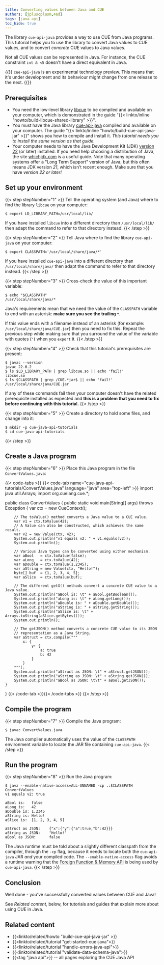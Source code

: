 ```yaml
---
title: Converting values between Java and CUE
authors: [jpluscplusm,4ad]
tags: [java api]
toc_hide: true
---
```


The library `cue-api-java` provides a way to use CUE from Java programs.
This tutorial helps you to use the library to convert Java values to CUE
values, and to convert *concrete* CUE values to Java values.

Not all CUE values can be represented in Java. For instance, the CUE constraint
`int & <5` doesn't have a direct equivalent in Java.

{{<info>}}
`cue-api-java` is an experimental technology preview. This means that it's
under development and its behaviour might change from one release to the next.
{{</info>}}

## Prerequisites

- You need the low-level library
  [libcue](https://github.com/cue-lang/libcue)
  to be compiled and available on your computer,
  which is demonstrated in the guide
  "{{< linkto/inline "howto/build-libcue-shared-library" >}}".
- You must have the Java library
  [cue-api-java](https://github.com/cue-lang/cue-api-java)
  compiled and available on your computer. The guide
  "{{< linkto/inline "howto/build-cue-api-java-jar" >}}"
  shows you how to compile and install it.
  *This tutorial needs you to install the same version as that guide.*
- Your computer needs to have the Java Development Kit (JDK)
  [version 22](https://openjdk.org/projects/jdk/22/)
  (or later) installed. If you need help choosing a distribution of Java,
  the site [whichjdk.com](https://whichjdk.com) is a useful guide.
  Note that many operating systems offer a "Long Term Support" version of Java,
  but this often means JDK version *21*, which isn't recent enough.
  Make sure that you have *version 22 or later!*

## Set up your environment

{{< step stepNumber="1" >}}
Tell the operating system (and Java) where to find the library `libcue` on your
computer:

```text { title="TERMINAL" type="terminal" codeToCopy="ZXhwb3J0IExEX0xJQlJBUllfUEFUSD0vdXNyL2xvY2FsL2xpYi8=" }
$ export LD_LIBRARY_PATH=/usr/local/lib/
```

If you have installed `libcue` into a different directory than `/usr/local/lib/`
then adapt the command to refer to that directory instead.
{{< /step >}}

{{< step stepNumber="2" >}}
Tell Java where to find the library `cue-api-java` on your computer:

```text { title="TERMINAL" type="terminal" codeToCopy="ZXhwb3J0IENMQVNTUEFUSD0nL3Vzci9sb2NhbC9zaGFyZS9qYXZhLyon" }
$ export CLASSPATH='/usr/local/share/java/*'
```

If you have installed `cue-api-java` into a different directory than
`/usr/local/share/java/` then adapt the command to refer to that directory
instead.
{{< /step >}}

{{< step stepNumber="3" >}}
Cross-check the value of this important variable:

```text { title="TERMINAL" type="terminal" codeToCopy="ZWNobyAiJENMQVNTUEFUSCI=" }
$ echo "$CLASSPATH"
/usr/local/share/java/*
```

Java's requirements mean that we need the value of the `CLASSPATH` variable to
end with an asterisk: **make sure you see the trailing `*`**.

If this value ends with a filename instead of an asterisk (for example:
`/usr/local/share/java/CUE.jar`) then you need to fix this.
Repeat the previous step while making sure that you surround the value of the
variable with quotes (`'`) when you `export` it.
{{< /step >}}

{{< step stepNumber="4" >}}
Check that this tutorial's prerequisites are present:

```text { title="TERMINAL" type="terminal" codeToCopy="amF2YWMgLS12ZXJzaW9uCmxzICRMRF9MSUJSQVJZX1BBVEggfCBncmVwIGxpYmN1ZS5zbyB8fCBlY2hvICdmYWlsIScKbHMgJENMQVNTUEFUSCB8IGdyZXAgL0NVRS4qamFyJCB8fCBlY2hvICdmYWlsISc=" }
$ javac --version
javac 22.0.2
$ ls $LD_LIBRARY_PATH | grep libcue.so || echo 'fail!'
libcue.so
$ ls $CLASSPATH | grep /CUE.*jar$ || echo 'fail!'
/usr/local/share/java/CUE.jar
```

If any of these commands fail then your computer doesn't have the related
prerequisite installed as expected and **this is a problem that you need to fix
before continuing with this tutorial.**
{{< /step >}}

{{< step stepNumber="5" >}}
Create a directory to hold some files, and change into it:

```text { title="TERMINAL" type="terminal" codeToCopy="bWtkaXIgLXAgY3VlLWphdmEtYXBpLXR1dG9yaWFscwpjZCBjdWUtamF2YS1hcGktdHV0b3JpYWxz" }
$ mkdir -p cue-java-api-tutorials
$ cd cue-java-api-tutorials
```
{{< /step >}}

## Create a Java program

{{< step stepNumber="6" >}}
Place this Java program in the file `ConvertValues.java`:

{{< code-tabs >}}
{{< code-tab name="cue-java-api-tutorials/ConvertValues.java" language="java" area="top-left" >}}
import java.util.Arrays;
import org.cuelang.cue.*;

public class ConvertValues {
    public static void main(String[] args) throws Exception {
        var ctx = new CueContext();

        // The toValue() method converts a Java value to a CUE value.
        var v1 = ctx.toValue(42);
        // A Value can also be constructed, which achieves the same result.
        var v2 = new Value(ctx, 42);
        System.out.println("v1 equals v2: " + v1.equals(v2));
        System.out.println();

        // Various Java types can be converted using either mechanism.
        var aBool   = ctx.toValue(false);
        var aLong   = ctx.toValue(42);
        var aDouble = ctx.toValue(1.2345);
        var aString = new Value(ctx, "Hello!");
        byte[] buf  = {1, 2, 3, 4, 5};
        var aSlice  = ctx.toValue(buf);

        // The different getX() methods convert a concrete CUE value to a Java value.
        System.out.println("aBool is: \t" + aBool.getBoolean());
        System.out.println("aLong is: \t" + aLong.getLong());
        System.out.println("aDouble is: " + aDouble.getDouble());
        System.out.println("aString is: " + aString.getString());
        System.out.println("aSlice is: \t" + Arrays.toString(aSlice.getBytes()));
        System.out.println();

        // The getJSON() method converts a concrete CUE value to its JSON
        // representation as a Java String.
        var aStruct = ctx.compile("""
            x: {
                y: {
                    a: true
                    b: 42
                }
            }
        """);
        System.out.println("aStruct as JSON: \t" + aStruct.getJSON());
        System.out.println("aString as JSON: \t" + aString.getJSON());
        System.out.println("aBool as JSON: \t\t" + aBool.getJSON());
    }
}
{{< /code-tab >}}{{< /code-tabs >}}
{{< /step >}}

## Compile the program

{{< step stepNumber="7" >}}
Compile the Java program:

```text { title="TERMINAL" type="terminal" codeToCopy="amF2YWMgQ29udmVydFZhbHVlcy5qYXZh" }
$ javac ConvertValues.java
```

The Java compiler automatically uses the value of the `CLASSPATH` environment
variable to locate the JAR file containing `cue-api-java`.
{{< /step >}}

## Run the program

{{< step stepNumber="8" >}}
Run the Java program:

```text { title="TERMINAL" type="terminal" codeToCopy="amF2YSAtLWVuYWJsZS1uYXRpdmUtYWNjZXNzPUFMTC1VTk5BTUVEIC1jcCAuOiRDTEFTU1BBVEggQ29udmVydFZhbHVlcw==" }
$ java --enable-native-access=ALL-UNNAMED -cp .:$CLASSPATH ConvertValues
v1 equals v2: true

aBool is: 	false
aLong is: 	42
aDouble is: 1.2345
aString is: Hello!
aSlice is: 	[1, 2, 3, 4, 5]

aStruct as JSON: 	{"x":{"y":{"a":true,"b":42}}}
aString as JSON: 	"Hello!"
aBool as JSON: 		false
```

The Java runtime must be told about a slightly different classpath from the
compiler, through the `-cp` flag, because it needs to locate both the
`cue-api-java` JAR *and* your compiled code. The `--enable-native-access` flag
avoids a runtime warning that the
[Foreign Function & Memory API](https://openjdk.org/jeps/454) is being used by
`cue-api-java`.
{{< /step >}}

## Conclusion

Well done - you've successfully converted values between CUE and Java!

See *Related content*, below, for tutorials and guides that explain more about
using CUE in Java.

## Related content

- {{<linkto/related/howto "build-cue-api-java-jar" >}}
- {{<linkto/related/tutorial "get-started-cue-java">}}
- {{<linkto/related/tutorial "handle-errors-java-api">}}
- {{<linkto/related/tutorial "validate-data-schema-java">}}
- {{<tag "java api">}} -- all pages exploring the CUE Java API
